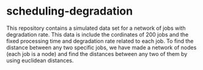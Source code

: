 # scheduling-degradation
This repository contains a simulated data set for a network of jobs with degradation rate. This data is include the cordinates of 200 jobs and the fixed processing time and degradation rate related to each job. To find the distance between any two specific jobs, we have made a network of nodes (each job is a node) and find the distances between any two of them by using euclidean distances.

